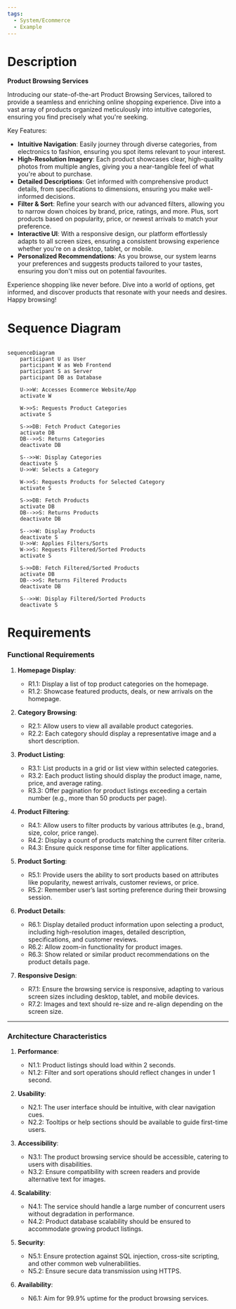 ```yaml
---
tags:
  - System/Ecommerce
  - Example
---
```

# Description

**Product Browsing Services**

Introducing our state-of-the-art Product Browsing Services, tailored to provide a seamless and enriching online shopping experience. Dive into a vast array of products organized meticulously into intuitive categories, ensuring you find precisely what you're seeking.

Key Features:
- **Intuitive Navigation**: Easily journey through diverse categories, from electronics to fashion, ensuring you spot items relevant to your interest.
- **High-Resolution Imagery**: Each product showcases clear, high-quality photos from multiple angles, giving you a near-tangible feel of what you're about to purchase.
- **Detailed Descriptions**: Get informed with comprehensive product details, from specifications to dimensions, ensuring you make well-informed decisions.
- **Filter & Sort**: Refine your search with our advanced filters, allowing you to narrow down choices by brand, price, ratings, and more. Plus, sort products based on popularity, price, or newest arrivals to match your preference.
- **Interactive UI**: With a responsive design, our platform effortlessly adapts to all screen sizes, ensuring a consistent browsing experience whether you're on a desktop, tablet, or mobile.
- **Personalized Recommendations**: As you browse, our system learns your preferences and suggests products tailored to your tastes, ensuring you don't miss out on potential favourites.

Experience shopping like never before. Dive into a world of options, get informed, and discover products that resonate with your needs and desires. Happy browsing!

# Sequence Diagram

```mermaid

sequenceDiagram
    participant U as User
    participant W as Web Frontend
    participant S as Server
    participant DB as Database

    U->>W: Accesses Ecommerce Website/App
    activate W

    W->>S: Requests Product Categories
    activate S

    S->>DB: Fetch Product Categories
    activate DB
    DB-->>S: Returns Categories
    deactivate DB

    S-->>W: Display Categories
    deactivate S
    U->>W: Selects a Category

    W->>S: Requests Products for Selected Category
    activate S

    S->>DB: Fetch Products
    activate DB
    DB-->>S: Returns Products
    deactivate DB

    S-->>W: Display Products
    deactivate S
    U->>W: Applies Filters/Sorts
    W->>S: Requests Filtered/Sorted Products
    activate S

    S->>DB: Fetch Filtered/Sorted Products
    activate DB
    DB-->>S: Returns Filtered Products
    deactivate DB

    S-->>W: Display Filtered/Sorted Products
    deactivate S

```

# Requirements

### Functional Requirements

1. **Homepage Display**:
    - R1.1: Display a list of top product categories on the homepage.
    - R1.2: Showcase featured products, deals, or new arrivals on the homepage.

2. **Category Browsing**:
    - R2.1: Allow users to view all available product categories.
    - R2.2: Each category should display a representative image and a short description.

3. **Product Listing**:
    - R3.1: List products in a grid or list view within selected categories.
    - R3.2: Each product listing should display the product image, name, price, and average rating.
    - R3.3: Offer pagination for product listings exceeding a certain number (e.g., more than 50 products per page).

4. **Product Filtering**:
    - R4.1: Allow users to filter products by various attributes (e.g., brand, size, color, price range).
    - R4.2: Display a count of products matching the current filter criteria.
    - R4.3: Ensure quick response time for filter applications.

5. **Product Sorting**:
    - R5.1: Provide users the ability to sort products based on attributes like popularity, newest arrivals, customer reviews, or price.
    - R5.2: Remember user’s last sorting preference during their browsing session.

6. **Product Details**:
    - R6.1: Display detailed product information upon selecting a product, including high-resolution images, detailed description, specifications, and customer reviews.
    - R6.2: Allow zoom-in functionality for product images.
    - R6.3: Show related or similar product recommendations on the product details page.

7. **Responsive Design**:
    - R7.1: Ensure the browsing service is responsive, adapting to various screen sizes including desktop, tablet, and mobile devices.
    - R7.2: Images and text should re-size and re-align depending on the screen size.

---

### Architecture Characteristics

1. **Performance**:
    - N1.1: Product listings should load within 2 seconds.
    - N1.2: Filter and sort operations should reflect changes in under 1 second.

2. **Usability**:
    - N2.1: The user interface should be intuitive, with clear navigation cues.
    - N2.2: Tooltips or help sections should be available to guide first-time users.

3. **Accessibility**:
    - N3.1: The product browsing service should be accessible, catering to users with disabilities.
    - N3.2: Ensure compatibility with screen readers and provide alternative text for images.

4. **Scalability**:
    - N4.1: The service should handle a large number of concurrent users without degradation in performance.
    - N4.2: Product database scalability should be ensured to accommodate growing product listings.

5. **Security**:
    - N5.1: Ensure protection against SQL injection, cross-site scripting, and other common web vulnerabilities.
    - N5.2: Ensure secure data transmission using HTTPS.

6. **Availability**:
    - N6.1: Aim for 99.9% uptime for the product browsing services.

